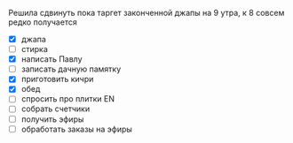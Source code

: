 Решила сдвинуть пока таргет законченной джапы на 9 утра, к 8 совсем редко получается
- [x] джапа
- [ ] стирка
- [x] написать Павлу
- [ ] записать дачную памятку
- [x] приготовить кичри
- [x] обед
- [ ] спросить про плитки EN
- [ ] собрать счетчики
- [ ] получить эфиры
- [ ] обработать заказы на эфиры
